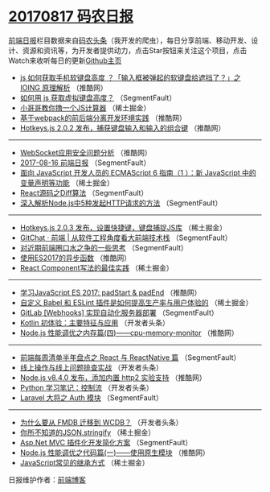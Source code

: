 # [20170817 码农日报](http://hao.caibaojian.com/date/2017/08/17)

[前端日报](http://caibaojian.com/c/news)栏目数据来自[码农头条](http://hao.caibaojian.com/)（我开发的爬虫），每日分享前端、移动开发、设计、资源和资讯等，为开发者提供动力，点击Star按钮来关注这个项目，点击Watch来收听每日的更新[Github主页](https://github.com/kujian/frontendDaily)
* [js 如何获取手机软键盘高度 ？「输入框被弹起的软键盘给遮挡了？」之 IOING 原理解析](http://hao.caibaojian.com/48112.html) （推酷网）
* [如何用 js 获取虚拟键盘高度？](http://hao.caibaojian.com/48093.html) （SegmentFault）
* [小哥哥教你撸一个JS计算器](http://hao.caibaojian.com/48144.html) （稀土掘金）
* [基于webpack的前后端分离开发环境实践](http://hao.caibaojian.com/48114.html) （推酷网）
* [Hotkeys.js 2.0.2 发布，捕获键盘输入和输入的组合键](http://hao.caibaojian.com/48116.html) （推酷网）

***
* [WebSocket应用安全问题分析](http://hao.caibaojian.com/48109.html) （推酷网）
* [2017-08-16 前端日报](http://hao.caibaojian.com/48097.html) （SegmentFault）
* [面向 JavaScript 开发人员的 ECMAScript 6 指南（1 ）：新 JavaScript 中的变量声明等功能](http://hao.caibaojian.com/48139.html) （稀土掘金）
* [React源码之Diff算法](http://hao.caibaojian.com/48100.html) （SegmentFault）
* [深入解析Node.js中5种发起HTTP请求的方法](http://hao.caibaojian.com/48090.html) （SegmentFault）

***
* [Hotkeys.js 2.0.3 发布，设置快捷键，键盘捕捉JS库](http://hao.caibaojian.com/48142.html) （稀土掘金）
* [GitChat · 前端 | 从软件工程角度看大前端技术栈](http://hao.caibaojian.com/48104.html) （SegmentFault）
* [对近期前端圈口水之争的一些思考](http://hao.caibaojian.com/48095.html) （SegmentFault）
* [使用ES2017的异步函数](http://hao.caibaojian.com/48106.html) （推酷网）
* [React Component写法的最佳实践](http://hao.caibaojian.com/48137.html) （稀土掘金）

***
* [学习JavaScript ES 2017: padStart &amp; padEnd](http://hao.caibaojian.com/48108.html) （推酷网）
* [自定义 Babel 和 ESLint 插件是如何提高生产率与用户体验的](http://hao.caibaojian.com/48128.html) （稀土掘金）
* [GitLab [Webhooks] 实现自动化服务器部署](http://hao.caibaojian.com/48099.html) （SegmentFault）
* [Kotlin 初体验：主要特征与应用](http://hao.caibaojian.com/48186.html) （开发者头条）
* [Node.js 性能调优之内存篇(四)——cpu-memory-monitor](http://hao.caibaojian.com/48113.html) （推酷网）

***
* [前端每周清单半年盘点之 React 与 ReactNative 篇](http://hao.caibaojian.com/48092.html) （SegmentFault）
* [线上操作与线上问题排查实战](http://hao.caibaojian.com/48166.html) （开发者头条）
* [Node.js v8.4.0 发布，添加内置 http2 实验支持](http://hao.caibaojian.com/48115.html) （推酷网）
* [Python 学习笔记：控制流](http://hao.caibaojian.com/48177.html) （开发者头条）
* [Laravel 大将之 Auth 模块](http://hao.caibaojian.com/48094.html) （SegmentFault）

***
* [为什么要从 FMDB 迁移到 WCDB？](http://hao.caibaojian.com/48178.html) （开发者头条）
* [你所不知道的JSON.stringify](http://hao.caibaojian.com/48136.html) （稀土掘金）
* [Asp.Net MVC 插件化开发简化方案](http://hao.caibaojian.com/48096.html) （SegmentFault）
* [Node.js 性能调优之代码篇(一)——使用原生模块](http://hao.caibaojian.com/48107.html) （推酷网）
* [JavaScript常见的继承方式](http://hao.caibaojian.com/48138.html) （稀土掘金）

日报维护作者：[前端博客](http://caibaojian.com/) 
